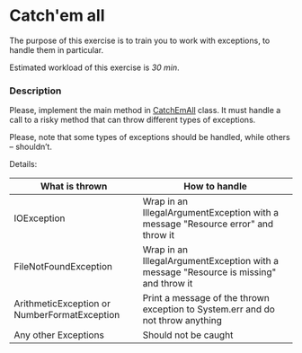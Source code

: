 # Catch'em all

The purpose of this exercise is to train you to work with exceptions, to handle them in particular.

Estimated workload of this exercise is _30 min_.

### Description
Please, implement the main method in [CatchEmAll](src/main/java/com/rpam/rd/autotasks/CatchEmAll.java) class.
It must handle a call to a risky method that can throw different types of exceptions.

Please, note that some types of exceptions should be handled, while others – shouldn’t.

Details:

| What is thrown | How to handle |
| --- | --- |
| IOException | Wrap in an IllegalArgumentException with a message "Resource error" and throw it |
| FileNotFoundException | Wrap in an IllegalArgumentException with a message "Resource is missing" and throw it | 
| ArithmeticException or NumberFormatException | Print a message of the thrown exception to System.err and do not throw anything |
| Any other Exceptions | Should not be caught |